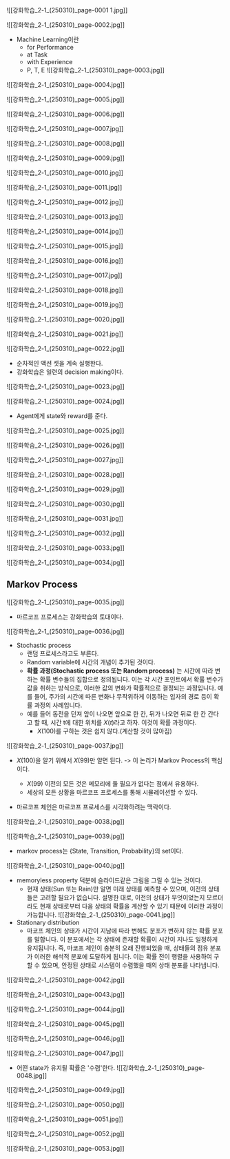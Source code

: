 ![[강화학습_2-1_(250310)_page-0001 1.jpg]]

![[강화학습_2-1_(250310)_page-0002.jpg]]
- Machine Learning이란 
	- for Performance
	- at Task
	- with Experience
	- P, T, E
![[강화학습_2-1_(250310)_page-0003.jpg]]

![[강화학습_2-1_(250310)_page-0004.jpg]]

![[강화학습_2-1_(250310)_page-0005.jpg]]

![[강화학습_2-1_(250310)_page-0006.jpg]]

![[강화학습_2-1_(250310)_page-0007.jpg]]

![[강화학습_2-1_(250310)_page-0008.jpg]]

![[강화학습_2-1_(250310)_page-0009.jpg]]

![[강화학습_2-1_(250310)_page-0010.jpg]]

![[강화학습_2-1_(250310)_page-0011.jpg]]

![[강화학습_2-1_(250310)_page-0012.jpg]]

![[강화학습_2-1_(250310)_page-0013.jpg]]

![[강화학습_2-1_(250310)_page-0014.jpg]]

![[강화학습_2-1_(250310)_page-0015.jpg]]

![[강화학습_2-1_(250310)_page-0016.jpg]]

![[강화학습_2-1_(250310)_page-0017.jpg]]

![[강화학습_2-1_(250310)_page-0018.jpg]]

![[강화학습_2-1_(250310)_page-0019.jpg]]

![[강화학습_2-1_(250310)_page-0020.jpg]]

![[강화학습_2-1_(250310)_page-0021.jpg]]

![[강화학습_2-1_(250310)_page-0022.jpg]]
- 순차적인 액션 셋을 계속 실행한다.
- 강화학습은 일련의 decision making이다.

![[강화학습_2-1_(250310)_page-0023.jpg]]

![[강화학습_2-1_(250310)_page-0024.jpg]]
- Agent에게 state와 reward를 준다.

![[강화학습_2-1_(250310)_page-0025.jpg]]

![[강화학습_2-1_(250310)_page-0026.jpg]]

![[강화학습_2-1_(250310)_page-0027.jpg]]

![[강화학습_2-1_(250310)_page-0028.jpg]]

![[강화학습_2-1_(250310)_page-0029.jpg]]

![[강화학습_2-1_(250310)_page-0030.jpg]]

![[강화학습_2-1_(250310)_page-0031.jpg]]

![[강화학습_2-1_(250310)_page-0032.jpg]]

![[강화학습_2-1_(250310)_page-0033.jpg]]

![[강화학습_2-1_(250310)_page-0034.jpg]]


## Markov Process
![[강화학습_2-1_(250310)_page-0035.jpg]]
- 마르코프 프로세스는 강화학습의 토대이다.

![[강화학습_2-1_(250310)_page-0036.jpg]]
- Stochastic process
	- 랜덤 프로세스라고도 부른다.
	- Random variable에 시간의 개념이 추가된 것이다.
	- **확률 과정(Stochastic process 또는 Random process)** 는 시간에 따라 변하는 확률 변수들의 집합으로 정의됩니다. 이는 각 시간 포인트에서 확률 변수가 값을 취하는 방식으로, 이러한 값의 변화가 확률적으로 결정되는 과정입니다. 예를 들어, 주가의 시간에 따른 변화나 무작위하게 이동하는 입자의 경로 등이 확률 과정의 사례입니다.
	- 예를 들어 동전을 던져 앞이 나오면 앞으로 한 칸, 뒤가 나오면 뒤로 한 칸 간다고 할 때, 시간 t에 대한 위치를 $X(t)$라고 하자. 이것이 확률 과정이다.
		- $X(100)$를 구하는 것은 쉽지 않다.(계산할 것이 많아짐)

![[강화학습_2-1_(250310)_page-0037.jpg]]
- $X(100)$을 알기 위해서 $X(99)$만 알면 된다. -> 이 논리가 Markov Process의 핵심이다.
	- $X(99)$ 이전의 모든 것은 메모리에 둘 필요가 없다는 점에서 유용하다.
	- 세상의 모든 상황을 마르코프 프로세스를 통해 시뮬레이션할 수 있다.

- 마르코프 체인은 마르코프 프로세스를 시각화하려는 맥락이다.


![[강화학습_2-1_(250310)_page-0038.jpg]]

![[강화학습_2-1_(250310)_page-0039.jpg]]
- markov process는 {State, Transition, Probability}의 set이다.

![[강화학습_2-1_(250310)_page-0040.jpg]]
- memoryless property 덕분에 슬라이드같은 그림을 그릴 수 있는 것이다.
	- 현재 상태(Sun 또는 Rain)만 알면 미래 상태를 예측할 수 있으며, 이전의 상태들은 고려할 필요가 없습니다. 설명한 대로, 이전의 상태가 무엇이었는지 모르더라도 현재 상태로부터 다음 상태의 확률을 계산할 수 있기 때문에 이러한 과정이 가능합니다.
![[강화학습_2-1_(250310)_page-0041.jpg]]
- Stationary distribution
	- 마코프 체인의 상태가 시간이 지남에 따라 변해도 분포가 변하지 않는 확률 분포를 말합니다. 이 분포에서는 각 상태에 존재할 확률이 시간이 지나도 일정하게 유지됩니다. 즉, 마코프 체인이 충분히 오래 진행되었을 때, 상태들의 점유 분포가 이러한 해석적 분포에 도달하게 됩니다. 이는 확률 전이 행렬을 사용하여 구할 수 있으며, 안정된 상태로 시스템이 수렴했을 때의 상태 분포를 나타냅니다.


![[강화학습_2-1_(250310)_page-0042.jpg]]

![[강화학습_2-1_(250310)_page-0043.jpg]]

![[강화학습_2-1_(250310)_page-0044.jpg]]

![[강화학습_2-1_(250310)_page-0045.jpg]]

![[강화학습_2-1_(250310)_page-0046.jpg]]

![[강화학습_2-1_(250310)_page-0047.jpg]]
- 어떤 state가 유지될 확률은 '수렴'한다.
![[강화학습_2-1_(250310)_page-0048.jpg]]

![[강화학습_2-1_(250310)_page-0049.jpg]]

![[강화학습_2-1_(250310)_page-0050.jpg]]

![[강화학습_2-1_(250310)_page-0051.jpg]]

![[강화학습_2-1_(250310)_page-0052.jpg]]

![[강화학습_2-1_(250310)_page-0053.jpg]]
